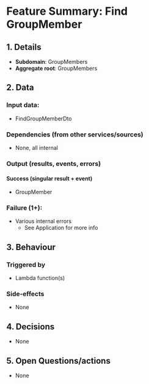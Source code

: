 # Feature Summary: Find GroupMember

## 1. Details

- **Subdomain**: GroupMembers
- **Aggregate root**: GroupMembers

## 2. Data

### Input data:

- FindGroupMemberDto

### Dependencies (from other services/sources)

- None, all internal

### Output (results, events, errors)

#### Success (singular result + event)

- GroupMember

### Failure (1+):

- Various internal errors
  - See Application for more info

## 3. Behaviour

### Triggered by

- Lambda function(s)

### Side-effects

- None

## 4. Decisions

- None

## 5. Open Questions/actions

- None
